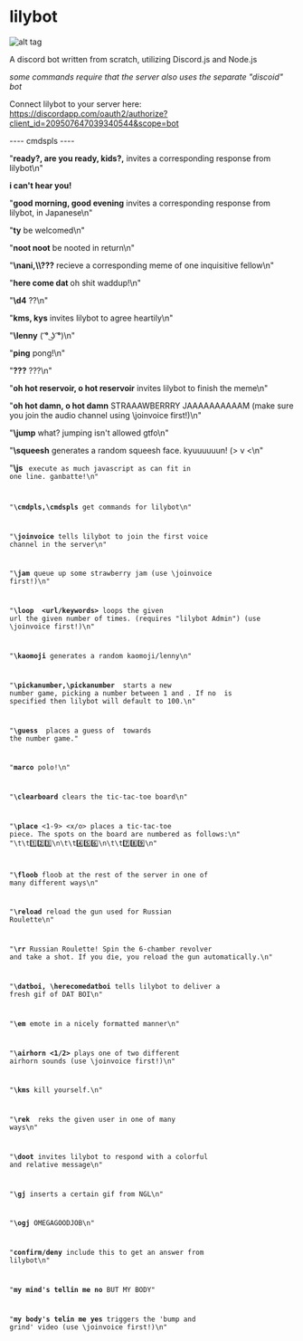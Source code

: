 # lilybot

![alt tag](http://i.imgur.com/1bP8leP.png)


A discord bot written from scratch, utilizing Discord.js and Node.js

*some commands require that the server also uses the separate "discoid" bot*

Connect lilybot to your server here: https://discordapp.com/oauth2/authorize?client_id=209507647039340544&scope=bot

---- cmdspls ----

"**ready?, are you ready, kids?,**	invites a corresponding response from lilybot\n"

**i can't hear you!**			

"**good morning, good evening**		invites a corresponding response from lilybot, in Japanese\n"

"**ty**					be welcomed\n"

"**noot noot**				be nooted in return\n"

"**\\nani,\\\\???**			recieve a corresponding meme of one inquisitive fellow\n"

"**here come dat <insert word>**	oh shit waddup!\n"

"**\\d4**				??\n"

"**kms, kys**				invites lilybot to agree heartily\n"

"**\\lenny**				( ͡° ͜ʖ ͡°)\n"

"**ping**				pong!\n"

"**???**				???\n"

"**oh hot reservoir, o hot reservoir**	invites lilybot to finish the meme\n"

"**oh hot damn, o hot damn**		STRAAAWBERRRY JAAAAAAAAAAM (make sure you join the audio channel using \joinvoice first!)\n"

"**\\jump**				what? jumping isn't allowed gtfo\n"

"**\\squeesh**				generates a random squeesh face. kyuuuuuun! (> v <\n"

"**\\js <code>**			execute as much javascript as can fit in one line. ganbatte!\n"

"**\\cmdpls,\\cmdspls**			get commands for lilybot\n"

"**\\joinvoice**			tells lilybot to join the first voice channel in the server\n"

"**\\jam**				queue up some strawberry jam (use \\joinvoice first!)\n"

"**\\loop <times> <url/keywords>**	loops the given url the given number of times. (requires \"lilybot Admin\") (use \\joinvoice 						first!)\n"

"**\\kaomoji**				generates a random kaomoji/lenny\n"

"**\\pickanumber,\\pickanumber <number>** starts a new number game, picking a number between 1 and <number>. If no <number> is 							specified then lilybot will default to 100.\n"

"**\\guess <number>**			places a guess of <number> towards the number game."

"**marco**				polo!\n"

"**\\clearboard**			clears the tic-tac-toe board\n"

"**\\place** <1-9> <x/o>		places a tic-tac-toe piece. The spots on the board are numbered as follows:\n"
					"\t\t:one::two::three:\n\t\t:four::five::six:\n\t\t:seven::eight::nine:\n"

"**\\floob**				floob at the rest of the server in one of many different ways\n"

"**\\reload**				reload the gun used for Russian Roulette\n"

"**\\rr**				Russian Roulette! Spin the 6-chamber revolver and take a shot. If you die, you reload the gun 					automatically.\n"

"**\\datboi, \\herecomedatboi**		tells lilybot to deliver a fresh gif of DAT BOI\n"

"**\\em**				emote in a nicely formatted manner\n"

"**\\airhorn <1/2>**			plays one of two different airhorn sounds (use \\joinvoice first!)\n"

"**\\kms**				kill yourself.\n"

"**\\rek <user>**			reks the given user in one of many ways\n"

"**\\doot**				invites lilybot to respond with a colorful and relative message\n"

"**\\gj**				inserts a certain gif from NGL\n"

"**\\ogj**				OMEGAGOODJOB\n"

"**confirm/deny**			include this to get an answer from lilybot\n"

"**my mind's tellin me no**		BUT MY BODY"

"**my body's telin me yes**		triggers the 'bump and grind' video (use \joinvoice first!)\n"
